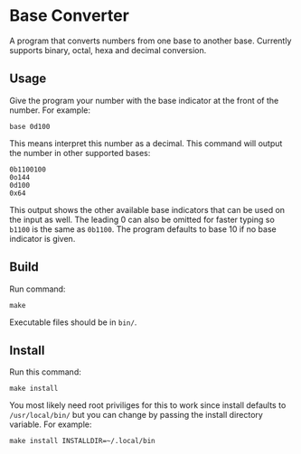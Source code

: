 # Base Converter
A program that converts numbers from one base to another base.
Currently supports binary, octal, hexa and decimal conversion.

## Usage
Give the program your number with the base indicator at the front of the number.
For example:

```shell
base 0d100
```

This means interpret this number as a decimal.
This command will output the number in other supported bases:

```plain
0b1100100
0o144
0d100
0x64
```

This output shows the other available base indicators that can be used on the input as well.
The leading 0 can also be omitted for faster typing so ```b1100``` is the same as ```0b1100```.
The program defaults to base 10 if no base indicator is given.

## Build
Run command:

```shell
make
```

Executable files should be in ```bin/```.

## Install
Run this command:

```shell
make install
```

You most likely need root priviliges for this to work since install defaults to ```/usr/local/bin/``` but you can change by passing the install directory variable.
For example:

```shell
make install INSTALLDIR=~/.local/bin
```


